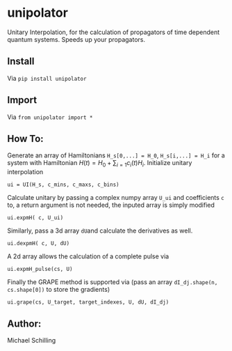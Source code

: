 # unipolator
Unitary Interpolation, for the calculation of propagators of time dependent quantum systems. Speeds up your propagators. 

## Install 
  Via `pip install unipolator`

## Import  
  Via `from unipolator import *`

## How To:

Generate an array of Hamiltonians `H_s[0,...] = H_0`, `H_s[i,...] = H_i` for a system with Hamiltonian $H(t) = H_0 + \sum_{i=1} c_i(t) H_i$.
Initialize unitary interpolation 
```
ui = UI(H_s, c_mins, c_maxs, c_bins)  
```
Calculate unitary by passing a complex numpy array `U_ui` and coefficients `c` to, a return argument is not needed, the inputed array is simply modified
```
ui.expmH( c, U_ui)
``` 
Similarly, pass a 3d array `dU`and calculate the derivatives as well.
```
ui.dexpmH( c, U, dU)
``` 
A 2d array allows the calculation of a complete pulse via
```
ui.expmH_pulse(cs, U)
``` 
Finally the GRAPE method is supported via (pass an array `dI_dj.shape(n, cs.shape[0])` to store the gradients)
```
ui.grape(cs, U_target, target_indexes, U, dU, dI_dj)
```


 ## Author: 
 Michael Schilling
